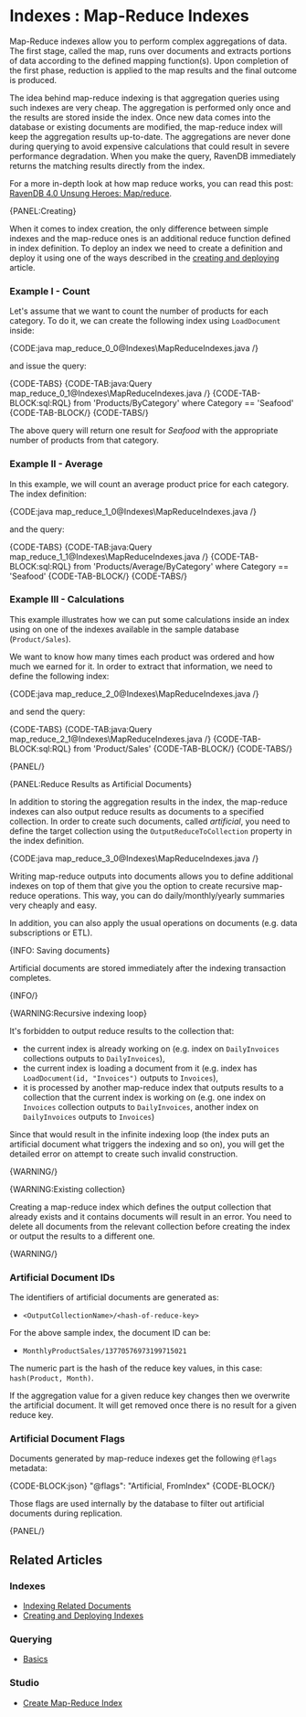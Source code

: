 # Indexes : Map-Reduce Indexes

Map-Reduce indexes allow you to perform complex aggregations of data. The first stage, called the map, runs over documents and extracts portions of data according to the defined mapping function(s).
Upon completion of the first phase, reduction is applied to the map results and the final outcome is produced.

The idea behind map-reduce indexing is that aggregation queries using such indexes are very cheap. The aggregation is performed only once and the results are stored inside the index.
Once new data comes into the database or existing documents are modified, the map-reduce index will keep the aggregation results up-to-date. The aggregations are never done during
querying to avoid expensive calculations that could result in severe performance degradation. When you make the query, RavenDB immediately returns the matching results directly from the index.

For a more in-depth look at how map reduce works, you can read this post: [RavenDB 4.0 Unsung Heroes: Map/reduce](https://ayende.com/blog/179938/ravendb-4-0-unsung-heroes-map-reduce).

{PANEL:Creating}

When it comes to index creation, the only difference between simple indexes and the map-reduce ones is an additional reduce function defined in index definition. 
To deploy an index we need to create a definition and deploy it using one of the ways described in the [creating and deploying](../indexes/creating-and-deploying) article.

### Example I - Count

Let's assume that we want to count the number of products for each category. To do it, we can create the following index using `LoadDocument` inside:

{CODE:java map_reduce_0_0@Indexes\MapReduceIndexes.java /}

and issue the query:

{CODE-TABS}
{CODE-TAB:java:Query map_reduce_0_1@Indexes\MapReduceIndexes.java /}
{CODE-TAB-BLOCK:sql:RQL}
from 'Products/ByCategory'
where Category == 'Seafood'
{CODE-TAB-BLOCK/}
{CODE-TABS/}

The above query will return one result for _Seafood_ with the appropriate number of products from that category.

### Example II - Average

In this example, we will count an average product price for each category. The index definition:

{CODE:java map_reduce_1_0@Indexes\MapReduceIndexes.java /}

and the query:

{CODE-TABS}
{CODE-TAB:java:Query map_reduce_1_1@Indexes\MapReduceIndexes.java /}
{CODE-TAB-BLOCK:sql:RQL}
from 'Products/Average/ByCategory'
where Category == 'Seafood'
{CODE-TAB-BLOCK/}
{CODE-TABS/}

### Example III - Calculations

This example illustrates how we can put some calculations inside an index using on one of the indexes available in the sample database (`Product/Sales`).

We want to know how many times each product was ordered and how much we earned for it. In order to extract that information, we need to define the following index:

{CODE:java map_reduce_2_0@Indexes\MapReduceIndexes.java /}

and send the query:

{CODE-TABS}
{CODE-TAB:java:Query map_reduce_2_1@Indexes\MapReduceIndexes.java /}
{CODE-TAB-BLOCK:sql:RQL}
from 'Product/Sales'
{CODE-TAB-BLOCK/}
{CODE-TABS/}

{PANEL/}

{PANEL:Reduce Results as Artificial Documents}

In addition to storing the aggregation results in the index, the map-reduce indexes can also output reduce results as documents to a specified collection.
In order to create such documents, called _artificial_, you need to define the target collection using the `OutputReduceToCollection` property in the index definition.

{CODE:java map_reduce_3_0@Indexes\MapReduceIndexes.java /}

Writing map-reduce outputs into documents allows you to define additional indexes on top of them that give you the option to create recursive map-reduce operations.
This way, you can do daily/monthly/yearly summaries very cheaply and easy. 

In addition, you can also apply the usual operations on documents (e.g. data subscriptions or ETL).

{INFO: Saving documents}

Artificial documents are stored immediately after the indexing transaction completes.

{INFO/}

{WARNING:Recursive indexing loop}

It's forbidden to output reduce results to the collection that:

- the current index is already working on (e.g. index on `DailyInvoices` collections outputs to `DailyInvoices`),
- the current index is loading a document from it (e.g. index has `LoadDocument(id, "Invoices")` outputs to `Invoices`), 
- it is processed by another map-reduce index that outputs results to a collection that the current index is working on (e.g. one index on `Invoices` collection outputs to `DailyInvoices`, another index on `DailyInvoices` outputs to `Invoices`)

Since that would result in the infinite indexing loop (the index puts an artificial document what triggers the indexing and so on), you will get the detailed error on attempt to create such invalid construction.

{WARNING/}

{WARNING:Existing collection}

Creating a map-reduce index which defines the output collection that already exists and it contains documents will result in an error. You need to delete all documents
from the relevant collection before creating the index or output the results to a different one.

{WARNING/}

### Artificial Document IDs

The identifiers of artificial documents are generated as:

- `<OutputCollectionName>/<hash-of-reduce-key>`

For the above sample index, the document ID can be:

- `MonthlyProductSales/13770576973199715021`

The numeric part is the hash of the reduce key values, in this case: `hash(Product, Month)`.

If the aggregation value for a given reduce key changes then we overwrite the artificial document. It will get removed once there is no result for a given reduce key.
    
### Artificial Document Flags

Documents generated by map-reduce indexes get the following `@flags` metadata:

{CODE-BLOCK:json}
"@flags": "Artificial, FromIndex"
{CODE-BLOCK/}

Those flags are used internally by the database to filter out artificial documents during replication.

{PANEL/}

## Related Articles

### Indexes

- [Indexing Related Documents](../indexes/indexing-related-documents)
- [Creating and Deploying Indexes](../indexes/creating-and-deploying)

### Querying

- [Basics](../indexes/querying/basics)

### Studio

- [Create Map-Reduce Index](../studio/database/indexes/create-map-reduce-index)

